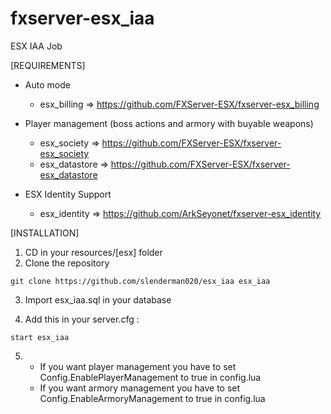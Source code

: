 # fxserver-esx_iaa
ESX IAA Job

[REQUIREMENTS]

* Auto mode
  * esx_billing => https://github.com/FXServer-ESX/fxserver-esx_billing

* Player management (boss actions and armory with buyable weapons)
  * esx_society => https://github.com/FXServer-ESX/fxserver-esx_society
  * esx_datastore => https://github.com/FXServer-ESX/fxserver-esx_datastore
  
* ESX Identity Support
  * esx_identity => https://github.com/ArkSeyonet/fxserver-esx_identity

[INSTALLATION]

1) CD in your resources/[esx] folder
2) Clone the repository
```
git clone https://github.com/slenderman020/esx_iaa esx_iaa
```
3) Import esx_iaa.sql in your database

4) Add this in your server.cfg :

```
start esx_iaa
```
5) * If you want player management you have to set Config.EnablePlayerManagement to true in config.lua
   * If you want armory management you have to set Config.EnableArmoryManagement to true in config.lua

